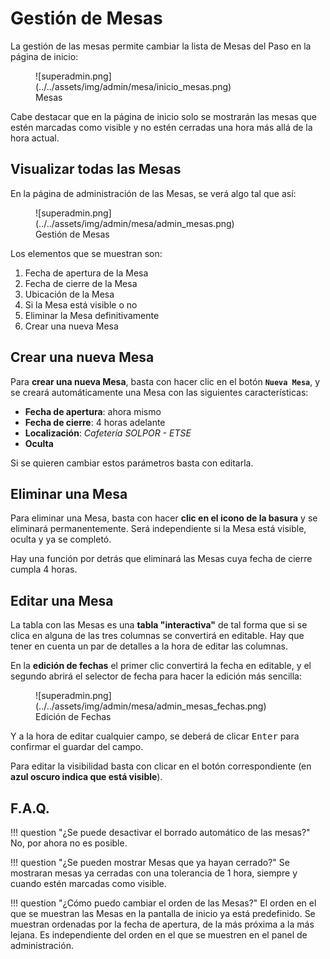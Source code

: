 # Gestión de Mesas

La gestión de las mesas permite cambiar la lista de Mesas del Paso en la página de inicio:

<figure markdown>
  ![superadmin.png](../../assets/img/admin/mesa/inicio_mesas.png)
  <figcaption>Mesas</figcaption>
</figure>

Cabe destacar que en la página de inicio solo se mostrarán las mesas que estén marcadas como visible y no estén
cerradas una hora más allá de la hora actual.

## Visualizar todas las Mesas

En la página de administración de las Mesas, se verá algo tal que así:

<figure markdown>
  ![superadmin.png](../../assets/img/admin/mesa/admin_mesas.png)
  <figcaption>Gestión de Mesas</figcaption>
</figure>

Los elementos que se muestran son:

1. Fecha de apertura de la Mesa
2. Fecha de cierre de la Mesa
3. Ubicación de la Mesa
4. Si la Mesa está visible o no
5. Eliminar la Mesa definitivamente
6. Crear una nueva Mesa

## Crear una nueva Mesa

Para **crear una nueva Mesa**, basta con hacer clic en el botón **`Nueva Mesa`**, y se creará automáticamente una Mesa con
las siguientes características:

- **Fecha de apertura**: ahora mismo
- **Fecha de cierre**: 4 horas adelante
- **Localización**: _Cafetería SOLPOR - ETSE_
- **Oculta**

Si se quieren cambiar estos parámetros basta con editarla.

## Eliminar una Mesa

Para eliminar una Mesa, basta con hacer **clic en el icono de la basura** y se eliminará permanentemente. Será
independiente si la Mesa está visible, oculta y ya se completó.

Hay una función por detrás que eliminará las Mesas cuya fecha de cierre cumpla 4 horas.

## Editar una Mesa

La tabla con las Mesas es una **tabla "interactiva"** de tal forma que si se clica en alguna de las tres columnas se
convertirá en editable. Hay que tener en cuenta un par de detalles a la hora de editar las columnas.

En la **edición de fechas** el primer clic convertirá la fecha en editable, y el segundo abrirá el selector de fecha
para hacer la edición más sencilla:

<figure markdown>
  ![superadmin.png](../../assets/img/admin/mesa/admin_mesas_fechas.png)
  <figcaption>Edición de Fechas</figcaption>
</figure>

Y a la hora de editar cualquier campo, se deberá de clicar <kbd>Enter</kbd> para confirmar el guardar del campo.

Para editar la visibilidad basta con clicar en el botón correspondiente (en **azul oscuro indica que está visible**).

## F.A.Q.

!!! question "¿Se puede desactivar el borrado automático de las mesas?"
    No, por ahora no es posible.

!!! question "¿Se pueden mostrar Mesas que ya hayan cerrado?"
    Se mostraran mesas ya cerradas con una tolerancia de 1 hora, siempre y cuando estén marcadas como visible.

!!! question "¿Cómo puedo cambiar el orden de las Mesas?"
    El orden en el que se muestran las Mesas en la pantalla de inicio ya está predefinido. Se muestran ordenadas por
    la fecha de apertura, de la más próxima a la más lejana. Es independiente del orden en el que se muestren en el
    panel de administración.
